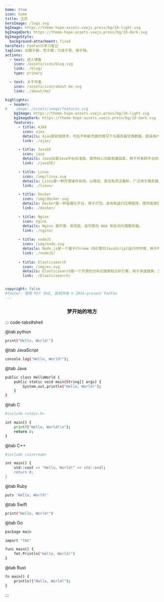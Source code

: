 ```yaml
---
home: true
icon: home
title: 主页
heroImage: /logo.svg
bgImage: https://theme-hope-assets.vuejs.press/bg/10-light.svg
bgImageDark: https://theme-hope-assets.vuejs.press/bg/10-dark.svg
bgImageStyle:
  background-attachment: fixed
heroText: FanFanの学习笔记
tagline: 业精于勤，荒于嬉；行成于思，毁于随。
actions:
  - text: 进入博客
    icon: /assets/icon/blog.svg
    link: ./blog/
    type: primary

  - text: 关于作者
    icon: /assets/icon/about-me.svg
    link: ./about/me/

highlights:      
  - header: 
#    image: /assets/image/features.svg
    bgImage: https://theme-hope-assets.vuejs.press/bg/10-light.svg
    bgImageDark: https://theme-hope-assets.vuejs.press/bg/10-dark.svg
    features:
      - title: AJAX
        icon: ajax
        details: Ajax是前端技术，可在不刷新页面的情况下与服务器交换数据，提高用户体验。
        link: ./ajax/

      - title: JavaSE
        icon: java
        details: JavaSE是Java平台标准版，提供核心功能和基础库，用于开发跨平台的桌面和嵌入式应用程序。
        link: ./javaSE/

      - title: Linux
        icon: /img/linux.svg
        details: Linux是一种开源操作系统，以稳定、安全和灵活著称，广泛用于服务器和嵌入式系统。
        link: ./linux/

      - title: Docker
        icon: /img/docker.svg
        details: Docker是一种容器化平台，用于打包、发布和运行应用程序，提供高效的跨平台部署解决方案。
        link: ./docker/

      - title: Nginx
        icon: nginx
        details: Nginx 是开源、高性能、高可靠的 Web 和反向代理服务器。
        link: ./nginx/
        
      - title: nodeJS
        icon: /img/node.svg
        details: Node.js是一个基于Chrome V8引擎的JavaScript运行时环境，用于构建高性能、可扩展的网络应用程序。
        link: ./nodeJS/
        
      - title: Elasticsearch
        icon: /img/es.svg
        details: Elasticsearch是一个开源的分布式搜索和分析引擎，用于快速搜索、分析和可视化大规模数据。
        link: ./Elasticsearch/


copyright: false
#footer: 使用 MIT 协议, 版权所有 © 2019-present FanFan
---
```



### <center>梦开始的地方</center>

::: code-tabs#shell

@tab python

```bash
print("Hello, World!")
```

@tab JavaScript

```bash
console.log("Hello, World!");
```

@tab Java

```bash
public class HelloWorld {
    public static void main(String[] args) {
        System.out.println("Hello, World!");
    }
}

```

@tab C

```bash
#include <stdio.h>

int main() {
    printf("Hello, World!\n");
    return 0;
}
```

@tab C++

```bash
#include <iostream>

int main() {
    std::cout << "Hello, World!" << std::endl;
    return 0;
}

```

@tab Ruby

```bash
puts 'Hello, World!'
```

@tab Swift

```bash
print("Hello, World!")
```

@tab Go

```bash
package main

import "fmt"

func main() {
    fmt.Println("Hello, World!")
}
```
@tab Rust

```bash
fn main() {
    println!("Hello, World!");
}
```

:::